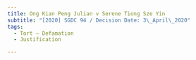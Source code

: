 ```yaml
---
title: Ong Kian Peng Julian v Serene Tiong Sze Yin
subtitle: "[2020] SGDC 94 / Decision Date: 3\_April\_2020"
tags:
  - Tort ― Defamation
  - Justification

---
```

